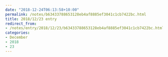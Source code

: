 ```yaml
---
date: "2018-12-24T06:13:58+10:00"
permalink: /notes/b63433788653128eb4af8885ef3041c1cb7422bc.html
title: 2018/12/23 entry
redirect_from:
- /notes/entry/2018/12/23/b63433788653128eb4af8885ef3041c1cb7422bc.html
categories:
- December
- 2018
- 23
---
```

